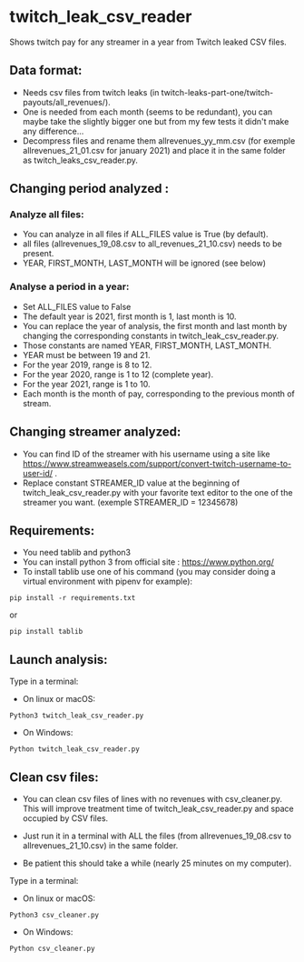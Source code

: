 # twitch_leak_csv_reader
Shows twitch pay for any streamer in a year from Twitch leaked CSV files.

## Data format:

* Needs csv files from twitch leaks (in twitch-leaks-part-one/twitch-payouts/all_revenues/).
* One is needed from each month (seems to be redundant), you can maybe take the slightly bigger one but from my few tests it didn't make any difference...
* Decompress files and rename them allrevenues_yy_mm.csv (for exemple allrevenues_21_01.csv for january 2021) and place it in the same folder as twitch_leaks_csv_reader.py.

## Changing period analyzed :

### Analyze all files:

* You can analyze in all files if ALL_FILES value is True (by default).
* all files (allrevenues_19_08.csv to all_revenues_21_10.csv) needs to be present.
* YEAR, FIRST_MONTH, LAST_MONTH will be ignored (see below)

### Analyse a period in a year:

* Set ALL_FILES value to False
* The default year is 2021, first month is 1, last month is 10.
* You can replace the year of analysis, the first month and last month by changing the corresponding constants in twitch_leak_csv_reader.py.
* Those constants are named YEAR, FIRST_MONTH, LAST_MONTH.
* YEAR must be between 19 and 21.
* For the year 2019, range is 8 to 12.
* For the year 2020, range is 1 to 12 (complete year).
* For the year 2021, range is 1 to 10.
* Each month is the month of pay, corresponding to the previous month of stream.

## Changing streamer analyzed:

* You can find ID of the streamer with his username using a site like https://www.streamweasels.com/support/convert-twitch-username-to-user-id/ .
* Replace constant STREAMER_ID value at the beginning of twitch_leak_csv_reader.py with your favorite text editor to the one of the streamer you want. (exemple STREAMER_ID = 12345678)

## Requirements:

* You need tablib and python3
* You can install python 3 from official site : https://www.python.org/
* To install tablib use one of his command (you may consider doing a virtual environment with pipenv for example):

```pip install -r requirements.txt```

or

```pip install tablib```

## Launch analysis:

Type in a terminal:

* On linux or macOS:

```Python3 twitch_leak_csv_reader.py```

* On Windows:

```Python twitch_leak_csv_reader.py```

## Clean csv files:

* You can clean csv files of lines with no revenues with csv_cleaner.py. This will improve treatment time of twitch_leak_csv_reader.py and space occupied by CSV files.

* Just run it in a terminal with ALL the files (from allrevenues_19_08.csv to allrevenues_21_10.csv) in the same folder.

* Be patient this should take a while (nearly 25 minutes on my computer).

Type in a terminal:

* On linux or macOS:

```Python3 csv_cleaner.py```

* On Windows:

```Python csv_cleaner.py```